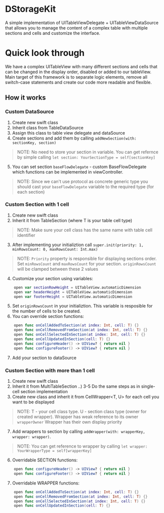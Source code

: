 # DStorageKit
A simple implementation of UITableViewDelegate + UITableViewDataSource that allows you to manage the content of a complex table with multiple sections and cells and customize the interface.

# Quick look through
We have a complex UITableView with many different sections and cells that can be changed in the display order, disabled or added to our tableView. 
Main target of this framework is to separate logic elements, remove all switch-case statements and create our code more readable and flexible.

## How it works
### Custom DataSource
1) Create new swift class
2) Inherit class from TableDataSource
3) Assign this class to table view delegate and dataSource
4) Create sections and add them by calling ```addNewSection(with: sectionKey, section)```
> NOTE: No need to store your section in variable. You can get refernce by simple calling ```let section: YourSectionType = self[sectionKey]```
5) You can set section ```baseFlowDelegate``` - custom BaseFlowDelegate which functions can be implemented in viewController.
> NOTE: Since we can't use protocol as concrete generic type you should cast your ```baseFlowDelegate``` variable to the required type (for each section)
### Custom Section with 1 cell 
1) Create new swift class
2) Inherit it from TableSection <T> (where T is your table cell type)
> NOTE: Make sure your cell class has the same name with table cell identifier
3) After implementing your initializtion call ```super.init(priority: 1, minRowsCount: 0, maxRowsCount: Int.max)```
> NOTE: 
> ```Priority``` property is responsible for displaying sections order.
> Set ```minRowsCount``` and ```maxRowsCount``` for your section. ```originRowsCount``` will be clamped between these 2 values
4) Customize your section using variables:
```swift
    open var sectionRowHeight = UITableView.automaticDimension
    open var headerHeight = UITableView.automaticDimension
    open var footerHeight = UITableView.automaticDimension
```
5) Set ```originRowsCount``` in your initializtion. This variable is resposible for the number of cells to be created.
6) You can override section functions:
```swift
    open func onCellAddedToSection(at index: Int, cell: T) {}
    open func onCellRemovedFromSection(at index: Int, cell: T) {}
    open func onCellSelectedInSection(at index: Int, cell: T) {}
    open func onCellUpdatedInSection(cell: T) {}
    open func configureHeader() -> UIView? { return nil }
    open func configureFooter() -> UIView? { return nil }
```
7) Add your section to dataSource
### Custom Section with more than 1 cell
1) Create new swift class
2) Inherit it from MultiTableSection
..) 3-5 Do the same steps as in single-cell section implementation
6) Create new class and inherit it from CellWrapper<T, U> for each cell you want to be displayed 
> NOTE: T - your cell class type. U - section class type (owner for created wrapper). Wrapper has weak reference to its owner ```wrapperOwner```
> Wrapper has their own display priority
7) Add wrappers to section by calling ```addWrapper(with: wrapperKey, wrapper: wrapper)```.
> NOTE: You can get reference to wrapper by calling ```let wrapper: YourWrapperType = self[wrapperKey]```
6) Overridable SECTION functions:
```swift
    open func configureHeader() -> UIView? { return nil }
    open func configureFooter() -> UIView? { return nil }
```
7) Overridable WRAPPER functions:
```swift
    open func onCellAddedToSection(at index: Int, cell: T) {}
    open func onCellRemovedFromSection(at index: Int, cell: T) {}
    open func onCellSelectedInSection(at index: Int, cell: T) {}
    open func onCellUpdatedInSection(cell: T) {}
```
